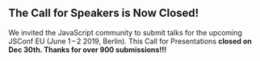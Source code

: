 ## The Call for Speakers is Now Closed!

We invited the JavaScript community to submit talks for the upcoming JSConf EU (June 1&thinsp;–&thinsp;2 2019, Berlin). This Call for Presentations **closed on Dec 30th. Thanks for over 900 submissions!!!**
